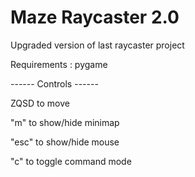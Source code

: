 # Maze Raycaster 2.0

Upgraded version of last raycaster project

Requirements : pygame


------ Controls ------

ZQSD to move

"m" to show/hide minimap

"esc" to show/hide mouse

"c" to toggle command mode
